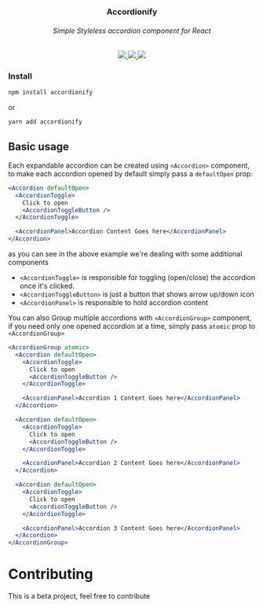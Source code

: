 <div align="center">
  <h3>Accordionify</h3>
  <h6>Simple Styleless accordion component for React</h6>

  <div>
    <a href="https://www.npmjs.com/package/accordionify" target="_blank">
      <img src="https://img.shields.io/npm/v/accordionify?color=cc3534" />
    </a>
    <a href="https://www.npmjs.com/package/accordionify" target="_blank">
    <img src="https://img.shields.io/npm/dm/accordionify?color=%2344cc10" />
    </a>
    <a href="https://bundlephobia.com/result?p=accordionify@0.1.3" target="_blank">
    <img src="https://img.shields.io/bundlephobia/minzip/accordionify/0.1.3?color=%23165be4">
    </a>
  </div>
</div>

### Install

```sh
npm install accordionify
```

or 


```sh
yarn add accordionify
```

## Basic usage

Each expandable accordion can be created using `<Accordion>` component, to make each accordion opened by default simply pass a `defaultOpen` prop:

```jsx
<Accordion defaultOpen>
  <AccordionToggle>
    Click to open
    <AccordionToggleButton />
  </AccordionToggle>

  <AccordionPanel>Accordion Content Goes here</AccordionPanel>
</Accordion>
```

as you can see in the above example we're dealing with some additional components

- `<AccordionToggle>` is responsible for toggling (open/close) the accordion once it's clicked.
- `<AccordionToggleButton>` is just a button that shows arrow up/down icon
- `<AccordionPanel>` is responsible to hold accordion content

You can also Group multiple accordions with `<AccordionGroup>` component, if you need only one opened accordion at a time, simply pass `atomic` prop to `<AccordionGroup>`

```jsx
<AccordionGroup atomic>
  <Accordion defaultOpen>
    <AccordionToggle>
      Click to open
      <AccordionToggleButton />
    </AccordionToggle>

    <AccordionPanel>Accordion 1 Content Goes here</AccordionPanel>
  </Accordion>

  <Accordion defaultOpen>
    <AccordionToggle>
      Click to open
      <AccordionToggleButton />
    </AccordionToggle>

    <AccordionPanel>Accordion 2 Content Goes here</AccordionPanel>
  </Accordion>

  <Accordion defaultOpen>
    <AccordionToggle>
      Click to open
      <AccordionToggleButton />
    </AccordionToggle>

    <AccordionPanel>Accordion 3 Content Goes here</AccordionPanel>
  </Accordion>
</AccordionGroup>
```

# Contributing

This is a beta project, feel free to contribute
